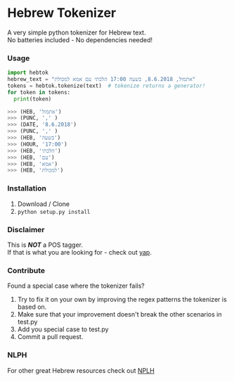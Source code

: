 # Hebrew Tokenizer
A very simple python tokenizer for Hebrew text.  
No batteries included - No dependencies needed!

### Usage
```python
import hebtok
hebrew_text = "אתמול, 8.6.2018, בשעה 17:00 הלכתי עם אמא למכולת"
tokens = hebtok.tokenize(text)  # tokenize returns a generator! 
for token in tokens:
  print(token)

>>> (HEB, 'אתמול')
>>> (PUNC, ',' )
>>> (DATE, '8.6.2018')
>>> (PUNC, ',' )
>>> (HEB, 'בשעה')
>>> (HOUR, '17:00')
>>> (HEB, 'הלכתי')
>>> (HEB, 'עם')
>>> (HEB, 'אמא')
>>> (HEB, 'למכולת')
```

### Installation
1. Download / Clone
2. ```python setup.py install```

### Disclaimer
This is __***NOT***__ a POS tagger.   
If that is what you are looking for - check out [yap](https://github.com/habeanf/yap).


### Contribute  
Found a special case where the tokenizer fails?   
1. Try to fix it on your own by improving the regex patterns the tokenizer is based on.  
2. Make sure that your improvement doesn't break the other scenarios in test.py
3. Add you special case to test.py 
4. Commit a pull request.  

### NLPH
For other great Hebrew resources check out [NPLH](https://github.com/NLPH/NLPH_Resources)
